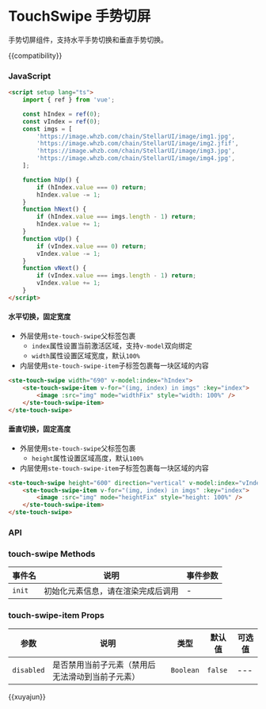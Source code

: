 # TouchSwipe 手势切屏

手势切屏组件，支持水平手势切换和垂直手势切换。

{{compatibility}}

### JavaScript

```html
<script setup lang="ts">
    import { ref } from 'vue';

    const hIndex = ref(0);
    const vIndex = ref(0);
    const imgs = [
        'https://image.whzb.com/chain/StellarUI/image/img1.jpg',
        'https://image.whzb.com/chain/StellarUI/image/img2.jfif',
        'https://image.whzb.com/chain/StellarUI/image/img3.jpg',
        'https://image.whzb.com/chain/StellarUI/image/img4.jpg',
    ];

    function hUp() {
        if (hIndex.value === 0) return;
        hIndex.value -= 1;
    }
    function hNext() {
        if (hIndex.value === imgs.length - 1) return;
        hIndex.value += 1;
    }
    function vUp() {
        if (vIndex.value === 0) return;
        vIndex.value -= 1;
    }
    function vNext() {
        if (vIndex.value === imgs.length - 1) return;
        vIndex.value += 1;
    }
</script>
```

#### 水平切换，固定宽度

-   外层使用`ste-touch-swipe`父标签包裹
    -   `index`属性设置当前激活区域，支持`v-model`双向绑定
    -   `width`属性设置区域宽度，默认`100%`
-   内层使用`ste-touch-swipe-item`子标签包裹每一块区域的内容

```html
<ste-touch-swipe width="690" v-model:index="hIndex">
    <ste-touch-swipe-item v-for="(img, index) in imgs" :key="index">
        <image :src="img" mode="widthFix" style="width: 100%" />
    </ste-touch-swipe-item>
</ste-touch-swipe>
```

#### 垂直切换，固定高度

-   外层使用`ste-touch-swipe`父标签包裹
    -   `height`属性设置区域高度，默认`100%`
-   内层使用`ste-touch-swipe-item`子标签包裹每一块区域的内容

```html
<ste-touch-swipe height="600" direction="vertical" v-model:index="vIndex">
    <ste-touch-swipe-item v-for="(img, index) in imgs" :key="index">
        <image :src="img" mode="heightFix" style="height: 100%" />
    </ste-touch-swipe-item>
</ste-touch-swipe>
```

### API

<!-- props -->

### touch-swipe Methods

| 事件名 | 说明                               | 事件参数 |
| ------ | ---------------------------------- | -------- |
| `init` | 初始化元素信息，请在渲染完成后调用 | -        |

### touch-swipe-item Props

| 参数       | 说明                                             | 类型      | 默认值  | 可选值 |
| ---------- | ------------------------------------------------ | --------- | ------- | ------ |
| `disabled` | 是否禁用当前子元素（禁用后无法滑动到当前子元素） | `Boolean` | `false` | ---    |

{{xuyajun}}
